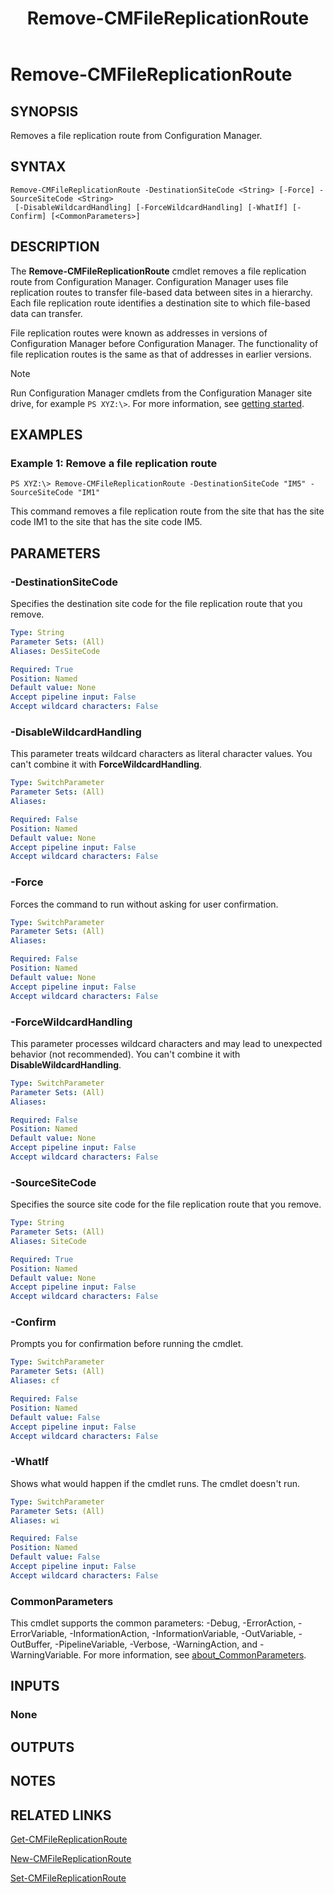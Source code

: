 ﻿---
description: Removes a file replication route from Configuration Manager.
external help file: AdminUI.PS.dll-Help.xml
Module Name: ConfigurationManager
ms.date: 05/07/2019
schema: 2.0.0
title: Remove-CMFileReplicationRoute
---

# Remove-CMFileReplicationRoute

## SYNOPSIS
Removes a file replication route from Configuration Manager.

## SYNTAX

```
Remove-CMFileReplicationRoute -DestinationSiteCode <String> [-Force] -SourceSiteCode <String>
 [-DisableWildcardHandling] [-ForceWildcardHandling] [-WhatIf] [-Confirm] [<CommonParameters>]
```

## DESCRIPTION
The **Remove-CMFileReplicationRoute** cmdlet removes a file replication route from Configuration Manager.
Configuration Manager uses file replication routes to transfer file-based data between sites in a hierarchy.
Each file replication route identifies a destination site to which file-based data can transfer.

File replication routes were known as addresses in versions of Configuration Manager before Configuration Manager.
The functionality of file replication routes is the same as that of addresses in earlier versions.

> [!NOTE]
> Run Configuration Manager cmdlets from the Configuration Manager site drive, for example `PS XYZ:\>`. For more information, see [getting started](/powershell/sccm/overview).

## EXAMPLES

### Example 1: Remove a file replication route
```
PS XYZ:\> Remove-CMFileReplicationRoute -DestinationSiteCode "IM5" -SourceSiteCode "IM1"
```

This command removes a file replication route from the site that has the site code IM1 to the site that has the site code IM5.

## PARAMETERS

### -DestinationSiteCode
Specifies the destination site code for the file replication route that you remove.

```yaml
Type: String
Parameter Sets: (All)
Aliases: DesSiteCode

Required: True
Position: Named
Default value: None
Accept pipeline input: False
Accept wildcard characters: False
```

### -DisableWildcardHandling

This parameter treats wildcard characters as literal character values. You can't combine it with **ForceWildcardHandling**.

```yaml
Type: SwitchParameter
Parameter Sets: (All)
Aliases:

Required: False
Position: Named
Default value: None
Accept pipeline input: False
Accept wildcard characters: False
```

### -Force
Forces the command to run without asking for user confirmation.

```yaml
Type: SwitchParameter
Parameter Sets: (All)
Aliases:

Required: False
Position: Named
Default value: None
Accept pipeline input: False
Accept wildcard characters: False
```

### -ForceWildcardHandling

This parameter processes wildcard characters and may lead to unexpected behavior (not recommended). You can't combine it with **DisableWildcardHandling**.

```yaml
Type: SwitchParameter
Parameter Sets: (All)
Aliases:

Required: False
Position: Named
Default value: None
Accept pipeline input: False
Accept wildcard characters: False
```

### -SourceSiteCode
Specifies the source site code for the file replication route that you remove.

```yaml
Type: String
Parameter Sets: (All)
Aliases: SiteCode

Required: True
Position: Named
Default value: None
Accept pipeline input: False
Accept wildcard characters: False
```

### -Confirm
Prompts you for confirmation before running the cmdlet.

```yaml
Type: SwitchParameter
Parameter Sets: (All)
Aliases: cf

Required: False
Position: Named
Default value: False
Accept pipeline input: False
Accept wildcard characters: False
```

### -WhatIf

Shows what would happen if the cmdlet runs. The cmdlet doesn't run.

```yaml
Type: SwitchParameter
Parameter Sets: (All)
Aliases: wi

Required: False
Position: Named
Default value: False
Accept pipeline input: False
Accept wildcard characters: False
```

### CommonParameters
This cmdlet supports the common parameters: -Debug, -ErrorAction, -ErrorVariable, -InformationAction, -InformationVariable, -OutVariable, -OutBuffer, -PipelineVariable, -Verbose, -WarningAction, and -WarningVariable. For more information, see [about_CommonParameters](http://go.microsoft.com/fwlink/?LinkID=113216).

## INPUTS

### None

## OUTPUTS

### 

## NOTES

## RELATED LINKS

[Get-CMFileReplicationRoute](Get-CMFileReplicationRoute.md)

[New-CMFileReplicationRoute](New-CMFileReplicationRoute.md)

[Set-CMFileReplicationRoute](Set-CMFileReplicationRoute.md)


